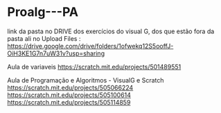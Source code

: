 # Proalg---PA
link da pasta no DRIVE dos exercícios do visual G, dos que estão fora da pasta ali no Upload Files : https://drive.google.com/drive/folders/1ofwekq12S5ooffJ-OiH3KE1G7n7uW31v?usp=sharing

Aula de variaveis https://scratch.mit.edu/projects/501489551

Aula de Programação e Algoritmos - VisualG e Scratch https://scratch.mit.edu/projects/505066224 https://scratch.mit.edu/projects/505100614 https://scratch.mit.edu/projects/505114859
